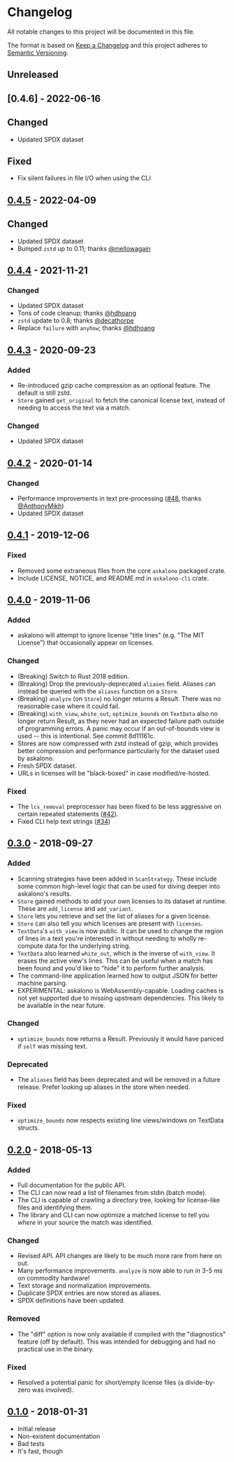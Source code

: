 # Changelog
All notable changes to this project will be documented in this file.

The format is based on [Keep a Changelog](http://keepachangelog.com/en/1.0.0/)
and this project adheres to [Semantic Versioning](http://semver.org/spec/v2.0.0.html).

## Unreleased

## [0.4.6] - 2022-06-16

## Changed

- Updated SPDX dataset

## Fixed

- Fix silent failures in file I/O when using the CLI

## [0.4.5] - 2022-04-09

## Changed

- Updated SPDX dataset
- Bumped `zstd` up to 0.11; thanks [@mellowagain]

[0.4.5]: https://github.com/jpeddicord/askalono/releases/tag/0.4.4
[@mellowagain]: https://github.com/mellowagain

## [0.4.4] - 2021-11-21

### Changed

- Updated SPDX dataset
- Tons of code cleanup; thanks [@hdhoang]
- `zstd` update to 0.8; thanks [@decathorpe]
- Replace `failure` with `anyhow`; thanks [@hdhoang]

[0.4.4]: https://github.com/jpeddicord/askalono/releases/tag/0.4.4
[@hdhoang]: https://github.com/hdhoang
[@decathorpe]: https://github.com/decathorpe

## [0.4.3] - 2020-09-23

### Added

- Re-introduced gzip cache compression as an optional feature. The default is still zstd.
- `Store` gained `get_original` to fetch the canonical license text, instead of needing to access the text via a match.

### Changed

- Updated SPDX dataset

[0.4.3]: https://github.com/jpeddicord/askalono/releases/tag/0.4.3

## [0.4.2] - 2020-01-14

### Changed

- Performance improvements in text pre-processing ([#48], thanks [@AnthonyMikh])
- Updated SPDX dataset

[0.4.2]: https://github.com/jpeddicord/askalono/releases/tag/0.4.2
[#48]: https://github.com/jpeddicord/askalono/pull/48
[@AnthonyMikh]: https://github.com/AnthonyMikh

## [0.4.1] - 2019-12-06

### Fixed

- Removed some extraneous files from the core `askalono` packaged crate.
- Include LICENSE, NOTICE, and README.md in `askalono-cli` crate.

[0.4.1]: https://github.com/jpeddicord/askalono/releases/tag/0.4.1

## [0.4.0] - 2019-11-06

### Added

- askalono will attempt to ignore license "title lines" (e.g. "The MIT License") that occasionally appear on licenses.

### Changed

- (Breaking) Switch to Rust 2018 edition.
- (Breaking) Drop the previously-deprecated `aliases` field. Aliases can instead be queried with the `aliases` function on a `Store`.
- (Breaking) `analyze` (on `Store`) no longer returns a Result. There was no reasonable case where it could fail.
- (Breaking) `with_view`, `white_out`, `optimize_bounds` on `TextData` also no longer return Result, as they never had an expected failure path outside of programming errors. A panic may occur if an out-of-bounds view is used -- this is intentional. See commit 8d11161c.
- Stores are now compressed with zstd instead of gzip, which provides better compression and performance particularly for the dataset used by askalono.
- Fresh SPDX dataset.
- URLs in licenses will be "black-boxed" in case modified/re-hosted.

### Fixed

- The `lcs_removal` preprocessor has been fixed to be less aggressive on certain repeated statements ([#42]).
- Fixed CLI help text strings ([#34])

[0.4.0]: https://github.com/jpeddicord/askalono/releases/tag/0.4.0
[#42]: https://github.com/jpeddicord/askalono/issues/42
[#34]: https://github.com/jpeddicord/askalono/issues/34

## [0.3.0] - 2018-09-27

### Added

- Scanning strategies have been added in `ScanStrategy`. These include some common high-level logic that can be used for diving deeper into askalono's results.
- `Store` gained methods to add your own licenses to its dataset at runtime. These are `add_license` and `add_variant`.
- `Store` lets you retrieve and set the list of aliases for a given license.
- `Store` can also tell you which licenses are present with `licenses`.
- `TextData`'s `with_view` is now public. It can be used to change the region of lines in a text you're interested in without needing to wholly re-compute data for the underlying string.
- `TextData` also learned `white_out`, which is the inverse of `with_view`. It erases the active view's lines. This can be useful when a match has been found and you'd like to "hide" it to perform further analysis.
- The command-line application learned how to output JSON for better machine parsing.
- EXPERIMENTAL: askalono is WebAssembly-capable. Loading caches is not yet supported due to missing upstream dependencies. This likely to be available in the near future.

### Changed

- `optimize_bounds` now returns a Result. Previously it would have paniced if `self` was missing text.

### Deprecated

- The `aliases` field has been deprecated and will be removed in a future release. Prefer looking up aliases in the store when needed.

### Fixed

- `optimize_bounds` now respects existing line views/windows on TextData structs.

[0.3.0]: https://github.com/jpeddicord/askalono/releases/tag/0.3.0

## [0.2.0] - 2018-05-13

### Added

- Full documentation for the public API.
- The CLI can now read a list of filenames from stdin (batch mode).
- The CLI is capable of crawling a directory tree, looking for license-like files and identifying them.
- The library and CLI can now optimize a matched license to tell you _where_ in your source the match was identified.

### Changed

- Revised API. API changes are likely to be much more rare from here on out.
- Many performance improvements. `analyze` is now able to run in 3-5 ms on commodity hardware!
- Text storage and normalization improvements.
- Duplicate SPDX entries are now stored as aliases.
- SPDX definitions have been updated.

### Removed

- The "diff" option is now only available if compiled with the "diagnostics" feature (off by default). This was intended for debugging and had no practical use in the binary.

### Fixed

- Resolved a potential panic for short/empty license files (a divide-by-zero was involved).

[0.2.0]: https://github.com/jpeddicord/askalono/releases/tag/0.2.0

## [0.1.0] - 2018-01-31

- Initial release
- Non-existent documentation
- Bad tests
- It's fast, though

[0.1.0]: https://github.com/jpeddicord/askalono/releases/tag/0.1.0
